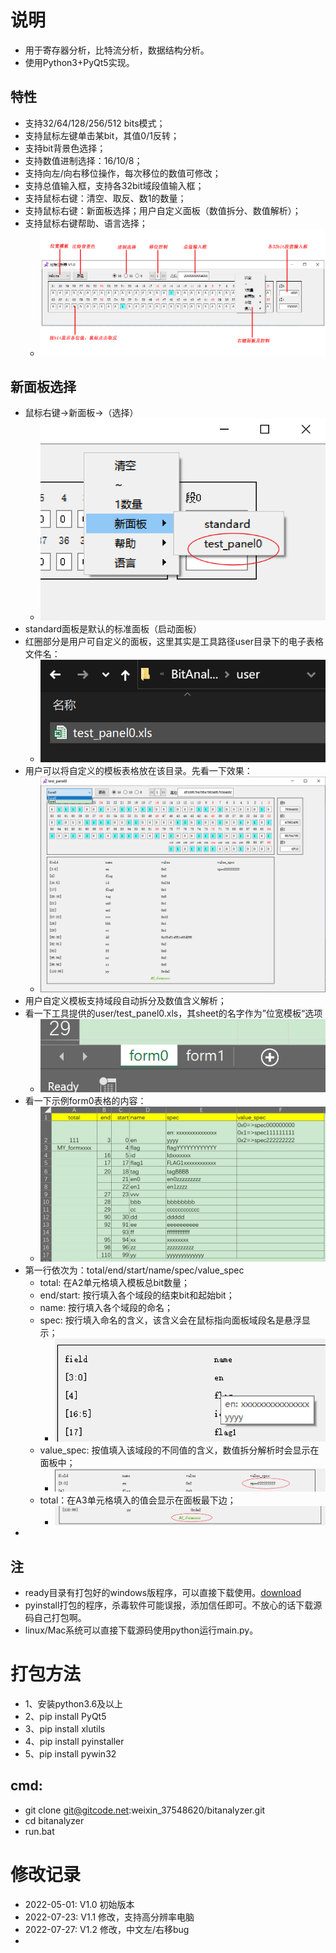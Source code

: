 # 说明
+ 用于寄存器分析，比特流分析，数据结构分析。
+ 使用Python3+PyQt5实现。

## 特性
+ 支持32/64/128/256/512 bits模式；
+ 支持鼠标左键单击某bit，其值0/1反转；
+ 支持bit背景色选择；
+ 支持数值进制选择：16/10/8；
+ 支持向左/向右移位操作，每次移位的数值可修改；
+ 支持总值输入框，支持各32bit域段值输入框；
+ 支持鼠标右键：清空、取反、数1的数量；
+ 支持鼠标右键：新面板选择；用户自定义面板（数值拆分、数值解析）；
+ 支持鼠标右键帮助、语言选择；
  - ![help](help/help.gif)

## 新面板选择
+ 鼠标右键->新面板->（选择）
  - ![help](help/new_panel_0.png)
+ standard面板是默认的标准面板（启动面板）
+ 红圈部分是用户可自定义的面板，这里其实是工具路径user目录下的电子表格文件名：
  - ![help](help/new_panel_1.png)
+ 用户可以将自定义的模板表格放在该目录。先看一下效果：
  - ![help](help/new_panel_2.png)
+ 用户自定义模板支持域段自动拆分及数值含义解析；
+ 看一下工具提供的user/test_panel0.xls，其sheet的名字作为”位宽模板“选项
  - ![help](help/new_panel_3.png)
+ 看一下示例form0表格的内容：
  - ![help](help/new_panel_4.png)
+ 第一行依次为：total/end/start/name/spec/value_spec
  - total: 在A2单元格填入模板总bit数量；
  - end/start: 按行填入各个域段的结束bit和起始bit；
  - name: 按行填入各个域段的命名；
  - spec: 按行填入命名的含义，该含义会在鼠标指向面板域段名是悬浮显示；
    - ![help](help/new_panel_5.png)
  - value_spec: 按值填入该域段的不同值的含义，数值拆分解析时会显示在面板中；
    - ![help](help/new_panel_6.png)
  - total：在A3单元格填入的值会显示在面板最下边；
    - ![help](help/new_panel_7.png)
+ 


## 注
+ ready目录有打包好的windows版程序，可以直接下载使用。[download](./ready/BitAnalyzer.zip)
+ pyinstall打包的程序，杀毒软件可能误报，添加信任即可。不放心的话下载源码自己打包啊。
+ linux/Mac系统可以直接下载源码使用python运行main.py。


# 打包方法
+ 1、安装python3.6及以上
+ 2、pip install PyQt5
+ 3、pip install xlutils
+ 4、pip install pyinstaller
+ 5、pip install pywin32

## cmd:
+ git clone git@gitcode.net:weixin_37548620/bitanalyzer.git
+ cd bitanalyzer
+ run.bat


# 修改记录
+ 2022-05-01: V1.0 初始版本
+ 2022-07-23: V1.1 修改，支持高分辨率电脑
+ 2022-07-27: V1.2 修改，中文左/右移bug
+ 

